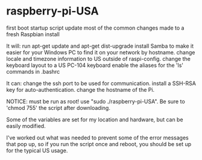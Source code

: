 # raspberry-pi-USA
first boot startup script update most of the common changes made to a fresh Raspbian install

It will:
  run apt-get update and apt-get dist-upgrade
  install Samba to make it easier for your Windows PC to find it on your network by hostname.
  change locale and timezone information to US outside of raspi-config.
  change the keyboard layout to a US PC-104 keyboard
  enable the aliases for the 'ls' commands in .bashrc

It can:
  change the ssh port to be used for communication.
  install a SSH-RSA key for auto-authentication.
  change the hostname of the Pi.
  
NOTICE: must be run as root!  use "sudo ./raspberry-pi-USA". Be sure to 'chmod 755' the script after downloading.

Some of the variables are set for my location and hardware, but can be easily modified.

I've worked out what was needed to prevent some of the error messages that pop up, so if you run the script
once and reboot, you should be set up for the typical US usage.
